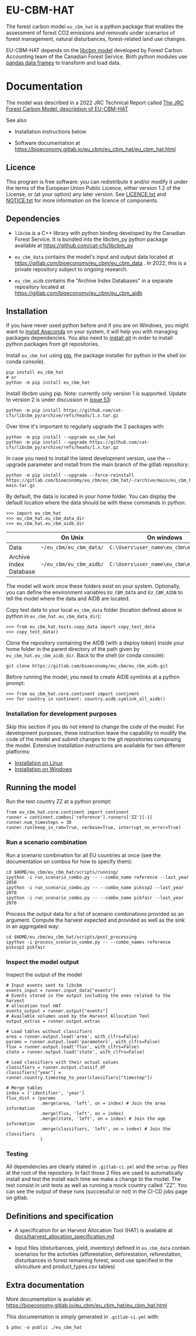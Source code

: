 # EU-CBM-HAT

The forest carbon model `eu_cbm_hat` is a python package that enables the assessment of
forest CO2 emissions and removals under scenarios of forest management, natural
disturbances, forest-related land use changes.

EU-CBM-HAT depends on the [libcbm model](https://github.com/cat-cfs/libcbm_py) developed
by Forest Carbon Accounting team of the Canadian Forest Service. Both python modules use
[pandas data frames](https://pandas.pydata.org/) to transform and load data.


# Documentation

The model was described in a 2022 JRC Technical Report called [The JRC Forest Carbon
Model: description of
EU-CBM-HAT](https://publications.jrc.ec.europa.eu/repository/handle/JRC130609)

See also

- Installation instructions below

- Software documentation at
  https://bioeconomy.gitlab.io/eu_cbm/eu_cbm_hat/eu_cbm_hat.html


## Licence

This program is free software: you can redistribute it and/or modify it under the terms
of the European Union Public Licence, either version 1.2 of the License, or (at your
option) any later version. See [LICENCE.txt](LICENCE.txt) and [NOTICE.txt](NOTICE.txt)
for more information on the licence of components.


## Dependencies

* `libcbm` is a C++ library with python binding developed by the Canadian Forest
  Service. It is bundled into the libcbm_py python package available at
  https://github.com/cat-cfs/libcbm_py

* `eu_cbm_data` contains the model's input and output data located at
  https://gitlab.com/bioeconomy/eu_cbm/eu_cbm_data . In 2022, this is a private
  repository subject to ongoing research.

* `eu_cbm_aidb` contains the "Archive Index Databases" in a separate repository located
  at https://gitlab.com/bioeconomy/eu_cbm/eu_cbm_aidb


## Installation

If you have never used python before and if you are on Windows, you might want to
[install Anaconda](https://www.anaconda.com/) on your system, it will help you with
managing packages dependencies. You also need to [install
git](https://git-scm.com/book/en/v2/Getting-Started-Installing-Git) in order to install
python packages from git repositories.

Install `eu_cbm_hat` using [pip](https://pip.pypa.io/en/stable/), the package installer
for python in the shell (or conda console).

    pip install eu_cbm_hat
    # or
    python -m pip install eu_cbm_hat

Install libcbm using pip. Note: currently only version 1 is supported. Update to version
2 is under discussion in [issue
53](https://gitlab.com/bioeconomy/eu_cbm/eu_cbm_hat/-/issues/53):

    python -m pip install https://github.com/cat-cfs/libcbm_py/archive/refs/heads/1.x.tar.gz

Over time it's important to regularly upgrade the 2 packages with:

    python -m pip install --upgrade eu_cbm_hat
    python -m pip install --upgrade https://github.com/cat-cfs/libcbm_py/archive/refs/heads/1.x.tar.gz

In case you need to install the latest development version, use the --upgrade parameter
and install from the main branch of the gitlab repository:

    python -m pip install --upgrade --force-reinstall https://gitlab.com/bioeconomy/eu_cbm/eu_cbm_hat/-/archive/main/eu_cbm_hat-main.tar.gz

By default, the data is located in your home folder. You can display the default
location where the data should be with these commands in python:

    >>> import eu_cbm_hat
    >>> eu_cbm_hat.eu_cbm_data_dir
    >>> eu_cbm_hat.eu_cbm_aidb_dir

|                        | On Unix                 | On windows                              |
| ---------------------- | ----------------------- | --------------------------------------- |
| Data                   | `~/eu_cbm/eu_cbm_data/` | `C:\Users\user_name\eu_cbm\eu_cbm_data` |
| Archive Index Database | `~/eu_cbm/eu_cbm_aidb/` | `C:\Users\user_name\eu_cbm\eu_cbm_aidb` |

The model will work once these folders exist on your system. Optionally, you can define
the environment variables `EU_CBM_DATA` and `EU_CBM_AIDB` to tell the model where the
data and AIDB are located.

Copy test data to your local `eu_cbm_data` folder (location defined above in python in
`eu_cbm_hat.eu_cbm_data_dir`):

    >>> from eu_cbm_hat.tests.copy_data import copy_test_data
    >>> copy_test_data()

Clone the repository containing the AIDB (with a deploy token) inside your home folder
in the parent directory of the path given by `eu_cbm_hat.eu_cbm_aidb_dir`. Back to the
shell (or conda console):

    git clone https://gitlab.com/bioeconomy/eu_cbm/eu_cbm_aidb.git

Before running the model, you need to create AIDB symlinks at a python prompt:

    >>> from eu_cbm_hat.core.continent import continent
    >>> for country in continent: country.aidb.symlink_all_aidb()


### Installation for development purposes

Skip this section if you do not intend to change the code of the model. For development
purposes, these instruction leave the capability to modify the code of the model and
submit changes to the git repositories composing the model. Extensive installation
instructions are available for two different platforms:

* [Installation on Linux](docs/setup_on_linux.md)
* [Installation on Windows](docs/setup_on_windows.md)


## Running the model

Run the test country ZZ at a python prompt:

    from eu_cbm_hat.core.continent import continent
    runner = continent.combos['reference'].runners['ZZ'][-1]
    runner.num_timesteps = 30
    runner.run(keep_in_ram=True, verbose=True, interrupt_on_error=True)


### Run a scenario combination

Run a scenario combination for all EU countries at once (see the documentation on combos
for how to specify them):

    cd $HOME/eu_cbm/eu_cbm_hat/scripts/running/
    ipython -i run_scenario_combo.py -- --combo_name reference --last_year 2050
    ipython -i run_scenario_combo.py -- --combo_name pikssp2 --last_year 2070
    ipython -i run_scenario_combo.py -- --combo_name pikfair --last_year 2070

Process the output data for a list of scenario combinations provided as an argument.
Compute the harvest expected and provided as well as the sink
in an aggregated way:

    cd $HOME/eu_cbm/eu_cbm_hat/scripts/post_processing
    ipython -i process_scenario_combo.py -- --combo_names reference pikssp2 pikfair


### Inspect the model output

Inspect the output of the model

    # Input events sent to libcbm
    events_input = runner.input_data["events"]
    # Events stored in the output including the ones related to the harvest
    # allocation tool HAT
    events_output = runner.output["events"]
    # Available volumes used by the Harvest Allocation Tool
    output_extras = runner.output.extras

    # Load tables without classifiers
    area = runner.output.load('area', with_clfrs=False)
    params = runner.output.load('parameters', with_clfrs=False)
    flux = runner.output.load('flux', with_clfrs=False)
    state = runner.output.load('state', with_clfrs=False)

    # Load classifiers with their actual values
    classifiers = runner.output.classif_df
    classifiers["year"] =  runner.country.timestep_to_year(classifiers["timestep"])

    # Merge tables
    index = ['identifier', 'year']
    flux_dist = (params
                 .merge(area, 'left', on = index) # Join the area information
                 .merge(flux, 'left', on = index)
                 .merge(state, 'left', on = index) # Join the age information
                 .merge(classifiers, 'left', on = index) # Join the classifiers
                 )


### Testing

All dependencies are clearly stated in `.gitlab-ci.yml` and the `setup.py` files at the
root of the repository. In fact those 2 files are used to automatically install and test
the install  each time we make a change to the model. The test consist in unit tests as
well as running a mock country called "ZZ". You can see the output of these runs
(successful or not) in the CI-CD jobs page on gitlab.


## Definitions and specification

- A specification for an Harvest Allocation Tool (HAT) is available at
  [docs/harvest_allocation_specification.md](docs/harvest_allocation_specification.md)

- Input files (disturbances, yield, inventory) defined in `eu_cbm_data` contain scenarios for the activities (afforestation, deforestation, reforestation, disturbances in forest remaining forest, wood use specified in the silviculture and product_types.csv tables)



## Extra documentation

More documentation is available at:
https://bioeconomy.gitlab.io/eu_cbm/eu_cbm_hat/eu_cbm_hat.html

This documentation is simply generated in `.gitlab-ci.yml` with:

    $ pdoc -o public ./eu_cbm_hat

